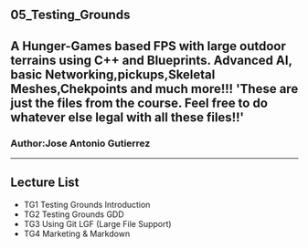 ## 05_Testing_Grounds

A Hunger-Games based FPS with large outdoor terrains using C++ and Blueprints. Advanced AI, basic Networking,pickups,Skeletal Meshes,Chekpoints and much more!!!
'These are just the files from the course. Feel free to do whatever else legal with all these files!!'
---
### Author:Jose Antonio Gutierrez
---
## Lecture List
* TG1 Testing Grounds Introduction
* TG2 Testing Grounds GDD
* TG3 Using Git LGF (Large File Support)
* TG4 Marketing & Markdown
